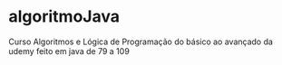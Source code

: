# algoritmoJava
Curso Algoritmos e Lógica de Programação do básico ao avançado da udemy feito em java de 79 a 109

